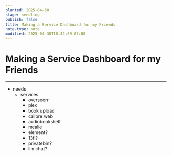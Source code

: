 ```yaml
---
planted: 2025-04-30
stage: seedling
publish: false
title: Making a Service Dashboard for my Friends
note-type: note
modified: 2025-04-30T10:42:59-07:00
---
```

# Making a Service Dashboard for my Friends
---

- needs
	- services
		- overseerr
		- plex
		- book upload
		- calibre web
		- audiobookshelf
		- mealie
		- element?
		- 13fl?
		- privatebin?
		- llm chat?
